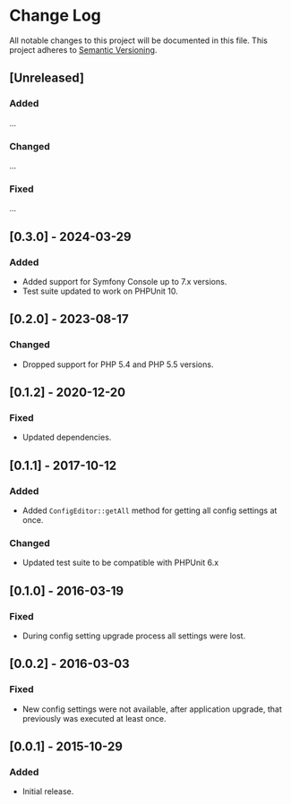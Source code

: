 # Change Log
All notable changes to this project will be documented in this file.
This project adheres to [Semantic Versioning](http://semver.org/).

## [Unreleased]
### Added
...

### Changed
...

### Fixed
...

## [0.3.0] - 2024-03-29
### Added
- Added support for Symfony Console up to 7.x versions.
- Test suite updated to work on PHPUnit 10.

## [0.2.0] - 2023-08-17
### Changed
- Dropped support for PHP 5.4 and PHP 5.5 versions.

## [0.1.2] - 2020-12-20
### Fixed
- Updated dependencies.

## [0.1.1] - 2017-10-12
### Added
- Added `ConfigEditor::getAll` method for getting all config settings at once.

### Changed
- Updated test suite to be compatible with PHPUnit 6.x

## [0.1.0] - 2016-03-19
### Fixed
- During config setting upgrade process all settings were lost.

## [0.0.2] - 2016-03-03
### Fixed
- New config settings were not available, after application upgrade, that previously was executed at least once.

## [0.0.1] - 2015-10-29
### Added
- Initial release.

